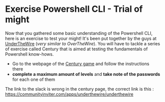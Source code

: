 # Exercise Powershell CLI - Trial of might

Now that you gathered some basic understanding of the Powershell CLI, here is an exercise to test your might! It's been put together by the guys at [UnderTheWire](https://underthewire.tech/) (_very similar to OverTheWire_). You will have to tackle a series of exercise called Century that is aimed at testing the fundamentals of Powershell know-hows.

- Go to the webpage of the [Century game](https://underthewire.tech/century) and follow the instructions there
- **complete a maximum amount of levels** and **take note of the passwords** for each one of them

The link to the slack is wrong in the century page, the correct link is this : https://communityinviter.com/apps/underthewire/underthewire
